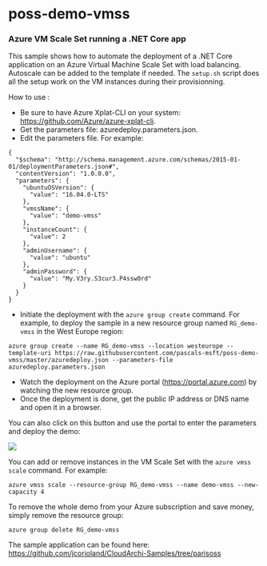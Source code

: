# poss-demo-vmss

### Azure VM Scale Set running a .NET Core app ###

This sample shows how to automate the deployment of a .NET Core application on an Azure Virtual Machine Scale Set with load balancing. Autoscale can be added to the template if needed. The `setup.sh` script does all the setup work on the VM instances during their provisionning.

How to use :

- Be sure to have Azure Xplat-CLI on your system: https://github.com/Azure/azure-xplat-cli.
- Get the parameters file: azuredeploy.parameters.json.
- Edit the parameters file. For example:
```
{
  "$schema": "http://schema.management.azure.com/schemas/2015-01-01/deploymentParameters.json#",
  "contentVersion": "1.0.0.0",
  "parameters": {
    "ubuntuOSVersion": { 
      "value": "16.04.0-LTS"
    },
    "vmssName": {
      "value": "demo-vmss"
    },
    "instanceCount": {
      "value": 2
    },
    "adminUsername": {
      "value": "ubuntu"
    },
    "adminPassword": {
      "value": "My.V3ry.S3cur3.P4ssw0rd"
    }
  }
}
```
- Initiate the deployment with the `azure group create` command. For example, to deploy the sample in a new resource group named `RG_demo-vmss` in the West Europe region:
```
azure group create --name RG_demo-vmss --location westeurope --template-uri https://raw.githubusercontent.com/pascals-msft/poss-demo-vmss/master/azuredeploy.json --parameters-file azuredeploy.parameters.json

```
- Watch the deployment on the Azure portal (https://portal.azure.com) by watching the new resource group.
- Once the deployment is done, get the public IP address or DNS name and open it in a browser.

You can also click on this button and use the portal to enter the parameters and deploy the demo:

<a href="https://portal.azure.com/#create/Microsoft.Template/uri/https%3A%2F%2Fraw.githubusercontent.com%2Fpascals-msft%2Fposs-demo-vmss%2Fmaster%2Fazuredeploy.json" target="_blank">
    <img src="http://azuredeploy.net/deploybutton.png"/>
</a>

You can add or remove instances in the VM Scale Set with the `azure vmss scale` command. For example:
```
azure vmss scale --resource-group RG_demo-vmss --name demo-vmss --new-capacity 4

```
To remove the whole demo from your Azure subscription and save money, simply remove the resource group:
```
azure group delete RG_demo-vmss

```

The sample application can be found here: https://github.com/jcorioland/CloudArchi-Samples/tree/parisoss
